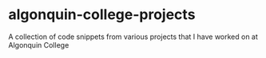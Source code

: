 # algonquin-college-projects
A collection of code snippets from various projects that I have worked on at Algonquin College
